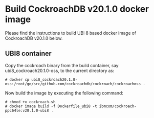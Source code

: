 # Build CockroachDB v20.1.0 docker image

Please find the instructions to build UBI 8 based docker image of
CockroachDB v20.1.0 below.

## UBI8 container

Copy the cockroach binary from the build container, say ubi8_cockroach20.1.0-oss,
to the current directory as:

```
# docker cp ubi8_cockroach20.1.0-oss:/root/go/src/github.com/cockroachdb/cockroach/cockroachoss .
```

Now build the image by executing the following command:

```
# chmod +x cockroach.sh
# docker image build -f Dockerfile_ubi8 -t ibmcom/cockroach-ppc64le:v20.1.0-ubi8 .
```
